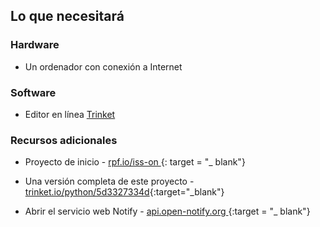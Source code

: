 ## Lo que necesitará

### Hardware

+ Un ordenador con conexión a Internet

### Software

+ Editor en línea [Trinket](https://trinket.io/)

### Recursos adicionales

+ Proyecto de inicio - [ rpf.io/iss-on ](http://rpf.io/iss-on) {: target = "_ blank"}

+ Una versión completa de este proyecto - [trinket.io/python/5d3327334d](https://trinket.io/python/5d3327334d){:target="_blank"}

+ Abrir el servicio web Notify - [ api.open-notify.org ](http://api.open-notify.org/) {:target = "_ blank"}